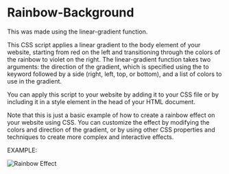 # Rainbow-Background

This was made using the linear-gradient function.

This CSS script applies a linear gradient to the body element of your website, starting from red on the left and transitioning through the colors of the rainbow to violet on the right. The linear-gradient function takes two arguments: the direction of the gradient, which is specified using the to keyword followed by a side (right, left, top, or bottom), and a list of colors to use in the gradient.

You can apply this script to your website by adding it to your CSS file or by including it in a style element in the head of your HTML document.

Note that this is just a basic example of how to create a rainbow effect on your website using CSS. You can customize the effect by modifying the colors and direction of the gradient, or by using other CSS properties and techniques to create more complex and interactive effects.



EXAMPLE:

![Rainbow Effect](https://imgur.com/5Cu0dWT)

